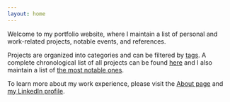 ```yaml
---
layout: home
---
```


Welcome to my portfolio website, where I maintain a list of personal and work-related projects, notable events, and references. 

Projects are organized into categories and can be filtered by [tags](/tags). A complete chronological list of all projects can be found [here](/project-list) and I also maintain a list of [the most notable ones](/tags/#notable-project).

To learn more about my work experience, please visit the [About page](/about) and [my LinkedIn profile](https://www.linkedin.com/in/{{site.linkedin_username}}).

